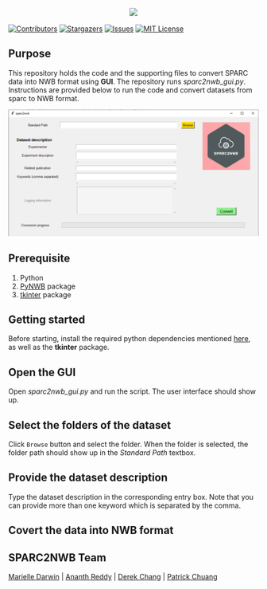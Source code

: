 <p align="center">
  <img src="https://user-images.githubusercontent.com/78009407/126273326-662b5aff-034f-4f48-a62a-69552195ff86.png" />
</p>

[![Contributors][contributors-shield]][contributors-url]
[![Stargazers][stars-shield]][stars-url]
[![Issues][issues-shield]][issues-url]
[![MIT License][license-shield]][license-url]

## Purpose
This repository holds the code and the supporting files to convert SPARC data into NWB format using **GUI**. The repository runs *sparc2nwb_gui.py*. Instructions are provided below to run the code and convert datasets from sparc to NWB format.

![image](https://github.com/DerekYJC/sparc2nwb/blob/0f81b210adfc5008ed74f74dd162aa2bde1b5d8d/gui/images/image.png)

## Prerequisite
1. Python
2. [PyNWB](https://pynwb.readthedocs.io/en/stable/) package
3. [tkinter](https://docs.python.org/3/library/tkinter.html) package

## Getting started
Before starting, install the required python dependencies mentioned [here](https://github.com/SPARC-FAIR-Codeathon/sparc2nwb/tree/main/sparc_to_nwb#usage), as well as the **tkinter** package.

## Open the GUI
Open *sparc2nwb_gui.py* and run the script. The user interface should show up.

## Select the folders of the dataset
Click ```Browse``` button and select the folder. When the folder is selected, the folder path should show up in the *Standard Path* textbox.

## Provide the dataset description
Type the dataset description in the corresponding entry box. Note that you can provide more than one keyword which is separated by the comma.

## Covert the data into NWB format

## SPARC2NWB Team
[Marielle Darwin](https://github.com/mldarwin) | [Ananth Reddy](https://github.com/anbhimi) | [Derek Chang](https://github.com/DerekYJC) | [Patrick Chuang](https://github.com/lifestrugglee)

[contributors-shield]: https://img.shields.io/github/contributors/SPARC-FAIR-Codeathon/sparc2nwb.svg?style=flat-square
[contributors-url]: https://github.com/SPARC-FAIR-Codeathon/sparc2nwb/graphs/contributors
[stars-shield]: https://img.shields.io/github/stars/SPARC-FAIR-Codeathon/sparc2nwb.svg?style=flat-square
[stars-url]: https://github.com/SPARC-FAIR-Codeathon/sparc2nwb/stargazers
[issues-shield]: https://img.shields.io/github/issues/SPARC-FAIR-Codeathon/sparc2nwb.svg?style=flat-square
[issues-url]: https://github.com/SPARC-FAIR-Codeathon/sparc2nwb/issues
[license-shield]: https://img.shields.io/github/license/SPARC-FAIR-Codeathon/sparc2nwb.svg?style=flat-square
[license-url]: https://github.com/SPARC-FAIR-Codeathon/sparc2nwb/blob/main/LICENSE
